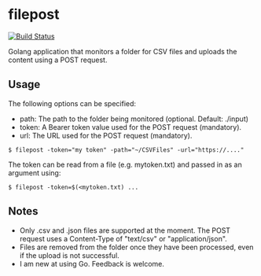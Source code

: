 # filepost

[![Build Status](https://travis-ci.org/coffeesmurf/filepost.png?branch=master)](https://travis-ci.org/coffeesmurf/filepost)

Golang application that monitors a folder for CSV files and uploads the content using a POST request.

## Usage

The following options can be specified: 

- path: The path to the folder being monitored (optional. Default: ./input)
- token: A Bearer token value used for the POST request (mandatory).
- url: The URL used for the POST request (mandatory).

`$ filepost -token="my token" -path="~/CSVFiles" -url="https://...."`

The token can be read from a file (e.g. mytoken.txt) and passed in as an argument using: 

`$ filepost -token=$(<mytoken.txt) ...`

## Notes 

- Only .csv and .json files are supported at the moment. The POST request uses a Content-Type of "text/csv" or "application/json".
- Files are removed from the folder once they have been processed, even if the upload is not successful.
- I am new at using Go. Feedback is welcome.
